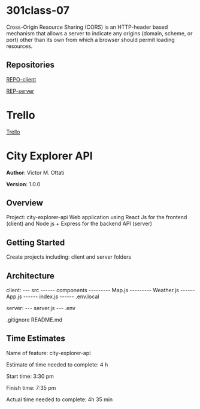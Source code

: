 # 301class-07

Cross-Origin Resource Sharing (CORS) is an HTTP-header based mechanism that allows a server to indicate any origins (domain, scheme, or port) other than its own from which a browser should permit loading resources.

## Repositories

[REPO-client](https://github.com/VMO2020/city-explorer-client)

[REP-server](https://github.com/VMO2020/city-explorer-server)

# Trello

[Trello](https://trello.com/invite/b/NGf8Aq4B/ATTI7b8cd7e0d78c12f69c9cd20f35fdcc2c4157CADB/city-explorer-trello-board)

# City Explorer API

**Author**: Victor M. Ottati

**Version**: 1.0.0

## Overview

Project: city-explorer-api
Web application using React Js for the frontend (client) and
Node js + Express for the backend API (server)

## Getting Started

Create projects including: client and server folders

## Architecture

client:
--- src
------ components
--------- Map.js
--------- Weather.js
------ App.js
------ index.js
------ .env.local

server:
--- server.js
--- .env

.gitignore
README.md

## Time Estimates

Name of feature: city-explorer-api

Estimate of time needed to complete: 4 h

Start time: 3:30 pm

Finish time: 7:35 pm

Actual time needed to complete: 4h 35 min
